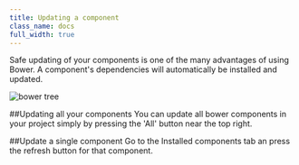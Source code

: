 ```yaml
---
title: Updating a component
class_name: docs
full_width: true
---
```


Safe updating of your components is one of the many advantages of using Bower. A component's dependencies will automatically be installed and updated.

![bower tree](/img/docs/bower-update.png)

##Updating all your components
You can update all bower components in your project simply by pressing the 'All' button near the top right. 

##Update a single component
Go to the Installed components tab an press the refresh button for that component. 

